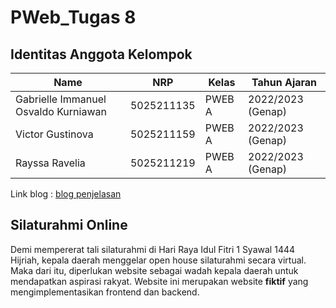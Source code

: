 # PWeb_Tugas 8

## Identitas Anggota Kelompok
| Name           | NRP        | Kelas     | Tahun Ajaran      |
| ---            | ---        | ----------|---                |
| Gabrielle Immanuel Osvaldo Kurniawan | 5025211135 |PWEB A     | 2022/2023 (Genap) |
| Victor Gustinova | 5025211159 |PWEB A     | 2022/2023 (Genap) |
| Rayssa Ravelia | 5025211219 |PWEB A     | 2022/2023 (Genap) |

Link blog : [blog penjelasan](https://sites.google.com/view/rayssa-blog/pweb/tugas-8-silaturahmi-online)

## Silaturahmi Online
Demi mempererat tali silaturahmi di Hari Raya Idul Fitri 1 Syawal 1444 Hijriah, kepala daerah menggelar open house silaturahmi secara virtual. Maka dari itu, diperlukan website sebagai wadah kepala daerah untuk mendapatkan aspirasi rakyat. Website ini merupakan website **fiktif** yang mengimplementasikan frontend dan backend.
